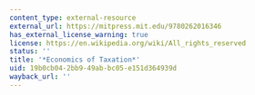 ```yaml
---
content_type: external-resource
external_url: https://mitpress.mit.edu/9780262016346
has_external_license_warning: true
license: https://en.wikipedia.org/wiki/All_rights_reserved
status: ''
title: '*Economics of Taxation*'
uid: 19b0cb04-2bb9-49ab-bc05-e151d364939d
wayback_url: ''
---
```

